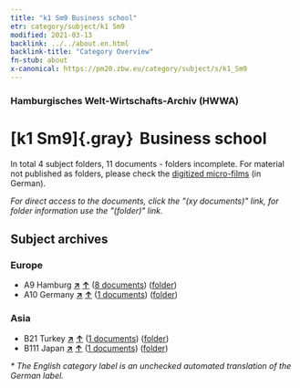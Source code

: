 ```yaml
---
title: "k1 Sm9 Business school"
etr: category/subject/k1 Sm9
modified: 2021-03-13
backlink: ../../about.en.html
backlink-title: "Category Overview"
fn-stub: about
x-canonical: https://pm20.zbw.eu/category/subject/s/k1_Sm9
---
```


### Hamburgisches Welt-Wirtschafts-Archiv (HWWA)
# [k1 Sm9]{.gray}&#8201; Business school&#160; 





In total 4 subject folders, 11 documents - folders incomplete.
For material not published as folders, please check the [digitized micro-films](/film/h1_sh.de.html) (in German).

_For direct access to the documents, click the "(xy documents)" link, for folder information use the "(folder)" link._

## Subject archives



### Europe

- A9 Hamburg [**&nearr;**](../../../geo/i/140905/about.en.html "Hamburg (all folders)") [**&uarr;**](../../../geo/about.en.html#A9 "Country category system") (<a href="https://pm20.zbw.eu/dfgview/sh/140905,144733" title="about: Hamburg : Business school" target="_blank">8 documents</a>) ([folder](../../../../folder/sh/1409xx/140905/1447xx/144733/about.en.html))
- A10 Germany [**&nearr;**](../../../geo/i/126128/about.en.html "Germany (all folders)") [**&uarr;**](../../../geo/about.en.html#A10 "Country category system") (<a href="https://pm20.zbw.eu/dfgview/sh/126128,144733" title="about: Germany : Business school" target="_blank">1 documents</a>) ([folder](../../../../folder/sh/1261xx/126128/1447xx/144733/about.en.html))

### Asia

- B21 Turkey [**&nearr;**](../../../geo/i/141111/about.en.html "Turkey (all folders)") [**&uarr;**](../../../geo/about.en.html#B21 "Country category system") (<a href="https://pm20.zbw.eu/dfgview/sh/141111,144733" title="about: Turkey : Business school" target="_blank">1 documents</a>) ([folder](../../../../folder/sh/1411xx/141111/1447xx/144733/about.en.html))
- B111 Japan [**&nearr;**](../../../geo/i/141272/about.en.html "Japan (all folders)") [**&uarr;**](../../../geo/about.en.html#B111 "Country category system") (<a href="https://pm20.zbw.eu/dfgview/sh/141272,144733" title="about: Japan : Business school" target="_blank">1 documents</a>) ([folder](../../../../folder/sh/1412xx/141272/1447xx/144733/about.en.html))


_* The English category label is an unchecked automated translation of the German label._

